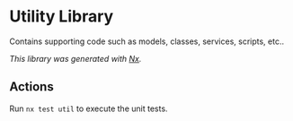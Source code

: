 # Utility Library
Contains supporting code such as models, classes, services, scripts, etc..

_This library was generated with [Nx](https://nx.dev)._

## Actions

Run `nx test util` to execute the unit tests.
